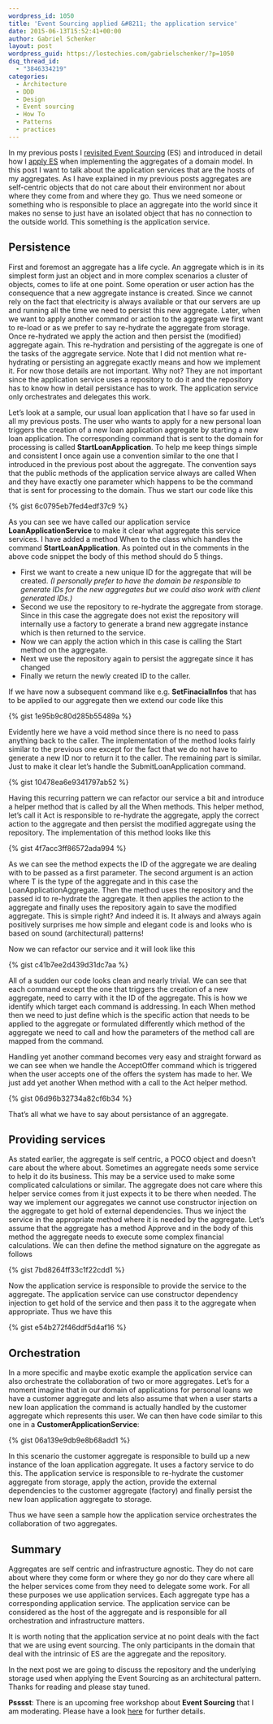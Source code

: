 ```yaml
---
wordpress_id: 1050
title: 'Event Sourcing applied &#8211; the application service'
date: 2015-06-13T15:52:41+00:00
author: Gabriel Schenker
layout: post
wordpress_guid: https://lostechies.com/gabrielschenker/?p=1050
dsq_thread_id:
  - "3846334219"
categories:
  - Architecture
  - DDD
  - Design
  - Event sourcing
  - How To
  - Patterns
  - practices
---
```

In my previous posts I [revisited Event Sourcing](https://lostechies.com/gabrielschenker/2015/05/26/event-sourcing-revisited/ "Event sourcing revisited") (ES) and introduced in detail how I [apply ES](https://lostechies.com/gabrielschenker/2015/06/06/event-sourcing-applied-the-aggregate/ "Event Sourcing applied – the Aggregate") when implementing the aggregates of a domain model. In this post I want to talk about the application services that are the hosts of my aggregates. As I have explained in my previous posts aggregates are self-centric objects that do not care about their environment nor about where they come from and where they go. Thus we need someone or something who is responsible to place an aggregate into the world since it makes no sense to just have an isolated object that has no connection to the outside world. This something is the application service.

## Persistence

First and foremost an aggregate has a life cycle. An aggregate which is in its simplest form just an object and in more complex scenarios a cluster of objects, comes to life at one point. Some operation or user action has the consequence that a new aggregate instance is created. Since we cannot rely on the fact that electricity is always available or that our servers are up and running all the time we need to persist this new aggregate. Later, when we want to apply another command or action to the aggregate we first want to re-load or as we prefer to say re-hydrate the aggregate from storage. Once re-hydrated we apply the action and then persist the (modified) aggregate again. This re-hydration and persisting of the aggregate is one of the tasks of the aggregate service. Note that I did not mention what re-hydrating or persisting an aggregate exactly means and how we implement it. For now those details are not important. Why not? They are not important since the application service uses a repository to do it and the repository has to know how in detail persistance has to work. The application service only orchestrates and delegates this work.

Let&#8217;s look at a sample, our usual loan application that I have so far used in all my previous posts. The user who wants to apply for a new personal loan triggers the creation of a new loan application aggregate by starting a new loan application. The corresponding command that is sent to the domain for processing is called **StartLoanApplication**. To help me keep things simple and consistent I once again use a convention similar to the one that I introduced in the previous post about the aggregate. The convention says that the public methods of the application service always are called When and they have exactly one parameter which happens to be the command that is sent for processing to the domain. Thus we start our code like this

{% gist 6c0795eb7fed4edf37c9 %}

As you can see we have called our application service **LoanApplicationService** to make it clear what aggregate this service services. I have added a method When to the class which handles the command **StartLoanApplication**. As pointed out in the comments in the above code snippet the body of this method should do 5 things.

  * First we want to create a new unique ID for the aggregate that will be created. _(I personally prefer to have the domain be responsible to generate IDs for the new aggregates but we could also work with client generated IDs.)_
  * Second we use the repository to re-hydrate the aggregate from storage. Since in this case the aggregate does not exist the repository will internally use a factory to generate a brand new aggregate instance which is then returned to the service.
  * Now we can apply the action which in this case is calling the Start method on the aggregate.
  * Next we use the repository again to persist the aggregate since it has changed
  * Finally we return the newly created ID to the caller.

If we have now a subsequent command like e.g. **SetFinacialInfos** that has to be applied to our aggregate then we extend our code like this

{% gist 1e95b9c80d285b55489a %}

Evidently here we have a void method since there is no need to pass anything back to the caller. The implementation of the method looks fairly similar to the previous one except for the fact that we do not have to generate a new ID nor to return it to the caller. The remaining part is similar. Just to make it clear let&#8217;s handle the SubmitLoanApplication command.

{% gist 10478ea6e9341797ab52 %}

Having this recurring pattern we can refactor our service a bit and introduce a helper method that is called by all the When methods. This helper method, let&#8217;s call it Act is responsible to re-hydrate the aggregate, apply the correct action to the aggregate and then persist the modified aggregate using the repository. The implementation of this method looks like this

{% gist 4f7acc3ff86572ada994 %}

As we can see the method expects the ID of the aggregate we are dealing with to be passed as a first parameter. The second argument is an action<T> where T is the type of the aggregate and in this case the LoanApplicationAggregate. Then the method uses the repository and the passed id to re-hydrate the aggregate. It then applies the action to the aggregate and finally uses the repository again to save the modified aggregate. This is simple right? And indeed it is. It always and always again positively surprises me how simple and elegant code is and looks who is based on sound (architectural) patterns!

Now we can refactor our service and it will look like this

{% gist c41b7ee2d439d31dc7aa %}

All of a sudden our code looks clean and nearly trivial. We can see that each command except the one that triggers the creation of a new aggregate, need to carry with it the ID of the aggregate. This is how we identify which target each command is addressing. In each When method then we need to just define which is the specific action that needs to be applied to the aggregate or formulated differently which method of the aggregate we need to call and how the parameters of the method call are mapped from the command.

Handling yet another command becomes very easy and straight forward as we can see when we handle the AcceptOffer command which is triggered when the user accepts one of the offers the system has made to her. We just add yet another When method with a call to the Act helper method.

{% gist 06d96b32734a82cf6b34 %}

That&#8217;s all what we have to say about persistance of an aggregate.

## Providing services

As stated earlier, the aggregate is self centric, a POCO object and doesn&#8217;t care about the where about. Sometimes an aggregate needs some service to help it do its business. This may be a service used to make some complicated calculations or similar. The aggregate does not care where this helper service comes from it just expects it to be there when needed. The way we implement our aggregates we cannot use constructor injection on the aggregate to get hold of external dependencies. Thus we inject the service in the appropriate method where it is needed by the aggregate. Let&#8217;s assume that the aggregate has a method Approve and in the body of this method the aggregate needs to execute some complex financial calculations. We can then define the method signature on the aggregate as follows

{% gist 7bd8264ff33c1f22cdd1 %}

Now the application service is responsible to provide the service to the aggregate. The application service can use constructor dependency injection to get hold of the service and then pass it to the aggregate when appropriate. Thus we have this

{% gist e54b272f46ddf5d4af16 %}

## Orchestration

In a more specific and maybe exotic example the application service can also orchestrate the collaboration of two or more aggregates. Let&#8217;s for a moment imagine that in our domain of applications for personal loans we have a customer aggregate and lets also assume that when a user starts a new loan application the command is actually handled by the customer aggregate which represents this user. We can then have code similar to this one in a **CustomerApplicationService**:

{% gist 06a139e9db9e8b68add1 %}

In this scenario the customer aggregate is responsible to build up a new instance of the loan application aggregate. It uses a factory service to do this. The application service is responsible to re-hydrate the customer aggregate from storage, apply the action, provide the external dependencies to the customer aggregate (factory) and finally persist the new loan application aggregate to storage.

Thus we have seen a sample how the application service orchestrates the collaboration of two aggregates.

##  Summary

Aggregates are self centric and infrastructure agnostic. They do not care about where they come form or where they go nor do they care where all the helper services come from they need to delegate some work. For all these purposes we use application services. Each aggregate type has a corresponding application service. The application service can be considered as the host of the aggregate and is responsible for all orchestration and infrastructure matters.

It is worth noting that the application service at no point deals with the fact that we are using event sourcing. The only participants in the domain that deal with the intrinsic of ES are the aggregate and the repository.

In the next post we are going to discuss the repository and the underlying storage used when applying the Event Sourcing as an architectural pattern. Thanks for reading and please stay tuned.

**Psssst**: There is an upcoming free workshop about **Event Sourcing** that I am moderating. Please have a look [here](https://lostechies.com/gabrielschenker/2015/06/13/workshop-about-event-sourcing/ "Workshop about Event Sourcing") for further details.